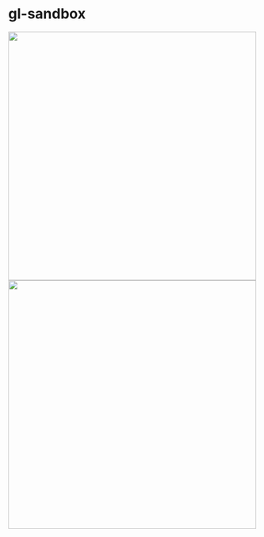 # gl-sandbox

<img src = "https://media4.giphy.com/media/bWmV1flubzq7O86sbn/giphy.gif?cid=790b761127f592be7112d62158d233df19ac7faa2407a8df&rid=giphy.gif&ct=g" width=500 height=500>
<img src = "https://media2.giphy.com/media/hSQ1PXcqpH4VxAUNfE/giphy.gif?cid=790b7611ef0d858f0528bc89a939ad0b4ca080a09fa3ddf0&rid=giphy.gif&ct=g" width=500 height=500>
